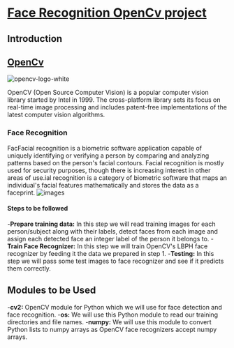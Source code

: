# [Face Recognition OpenCv project](https://github.com/sam2702/Face-Recognition-OpenCv-project)
## Introduction
## [OpenCv](https://en.wikipedia.org/wiki/OpenCV)
![opencv-logo-white](https://user-images.githubusercontent.com/29937202/42703544-832ec5c8-86ea-11e8-91ca-68376e185d23.png)

OpenCV (Open Source Computer Vision) is a popular computer vision library started by Intel in 1999. The cross-platform library sets its focus on real-time image processing and includes patent-free implementations of the latest computer vision algorithms.
### Face Recognition
FacFacial recognition is a biometric software application capable of uniquely identifying or verifying a person by comparing and analyzing patterns based on the person's facial contours. Facial recognition is mostly used for security purposes, though there is increasing interest in other areas of use.ial recognition is a category of biometric software that maps an individual's facial features mathematically and stores the data as a faceprint.
![images](https://user-images.githubusercontent.com/29937202/42703916-9c0c4b8c-86eb-11e8-8a17-282f0e316f1e.jpg)

#### Steps to be followed

-**Prepare training data:** In this step we will read training images for each person/subject along with their labels, detect faces from                               each image and assign each detected face an integer label of the person it belongs to.
-**Train Face Recognizer:** In this step we will train OpenCV's LBPH face recognizer by feeding it the data we prepared in step 1.
-**Testing:** In this step we will pass some test images to face recognizer and see if it predicts them correctly.


## Modules to be Used
-**cv2:** OpenCV module for Python which we will use for face detection and face recognition.
-**os:** We will use this Python module to read our training directories and file names.
-**numpy:** We will use this module to convert Python lists to numpy arrays as OpenCV face recognizers accept numpy arrays.



